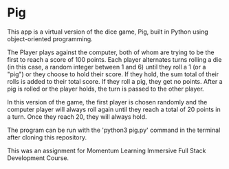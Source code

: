 # Pig

This app is a virtual version of the dice game, Pig, built in Python using object-oriented programming. 

The Player plays against the computer, both of whom are trying to be the first to reach a score of 100 points. Each player alternates turns rolling a die (in this case, a random integer between 1 and 6) until they roll a 1 (or a "pig") or they choose to hold their score. If they hold, the sum total of their rolls is added to their total score. If they roll a pig, they get no points. After a pig is rolled or the player holds, the turn is passed to the other player. 

In this version of the game, the first player is chosen randomly and the computer player will always roll again until they reach a total of 20 points in a turn. Once they reach 20, they will always hold. 

The program can be run with the 'python3 pig.py' command in the terminal after cloning this repository. 

This was an assignment for Momentum Learning Immersive Full Stack Development Course.